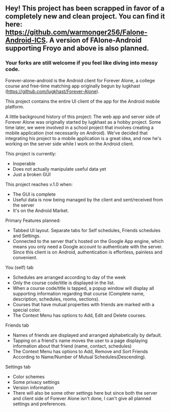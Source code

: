 ## Hey! This project has been scrapped in favor of a completely new and clean project. You can find it here: <https://github.com/warmonger256/Falone-Android-ICS>. A version of FAlone-Android supporting Froyo and above is also planned.  ##

### Your forks are still welcome if you feel like diving into messy code. ###

Forever-alone-android is the Android client for Forever Alone, a college course and free-time matching app originally begun by lugkhast (https://github.com/lugkhast/Forever-Alone).

This project contains the entire UI client of the app for the Android mobile platform.

A little background history of this project:
The web app and server side of Forever Alone was originally started by lugkhast as a hobby project. Some time later, we were involved in a school project that involves creating a mobile application (not necessarily on Android). We've decided that integrating his project to a mobile application is a great idea, and now he's working on the server side while I work on the Android client.

This project is currently:
- Inoperable
- Does not actually manipulate useful data yet
- Just a broken GUI

This project reaches v.1.0 when:
- The GUI is complete
- Useful data is now being managed by the client and sent/received from the server
- It's on the Android Market.

Primary Features planned:
+ Tabbed UI layout. Separate tabs for Self schedules, Friends schedules and Settings.
+ Connected to the server that's hosted on the Google App engine, which means you only need a Google account to authenticate with the server. Since this client is on Android, authentication is effortless, painless and convenient.

You (self) tab
- Schedules are arranged according to day of the week
- Only the course code/title is displayed in the list.
- When a course code/title is tapped, a popup window will display all supporting information regarding that course (Complete name, description, schedules, rooms, sections).
- Courses that have mutual properties with friends are marked with a special color.
- The Context Menu has options to Add, Edit and Delete courses.

Friends tab
- Names of friends are displayed and arranged alphabetically by default.
- Tapping on a friend's name moves the user to a page displaying information about that friend (name, contact, schedules)
- The Context Menu has options to Add, Remove and Sort Friends According to Name/Number of Mutual Schedules(Descending).

Settings tab
- Color schemes
- Some privacy settings
- Version information
- There will also be some other settings here but since both the server and client side of Forever Alone isn't done, I can't give all planned settings and preferences.

